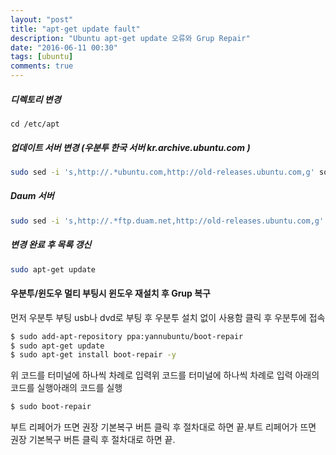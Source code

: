 ```yaml
---
layout: "post"
title: "apt-get update fault"
description: "Ubuntu apt-get update 오류와 Grup Repair"
date: "2016-06-11 00:30"
tags: [ubuntu]
comments: true
---
```



##### 디렉토리 변경
```text
cd /etc/apt
```

##### 업데이트 서버 변경 (우분투 한국 서버 kr.archive.ubuntu.com )
```bash
sudo sed -i 's,http://.*ubuntu.com,http://old-releases.ubuntu.com,g' sources.list
```

##### Daum 서버
```bash
sudo sed -i 's,http://.*ftp.duam.net,http://old-releases.ubuntu.com,g' sources.list
```

##### 변경 완료 후 목록 갱신
```bash
sudo apt-get update
```

#### 우분투/윈도우 멀티 부팅시 윈도우 재설치 후 Grup 복구

먼저 우분투 부팅 usb나 dvd로 부팅 후 우분투 설치 없이 사용함 클릭 후 우분투에 접속

```bash
$ sudo add-apt-repository ppa:yannubuntu/boot-repair
$ sudo apt-get update
$ sudo apt-get install boot-repair -y
```
위 코드를 터미널에 하나씩 차례로 입력위 코드를 터미널에 하나씩 차례로 입력
아래의 코드를 실행아래의 코드를 실행

```bash
$ sudo boot-repair
```

부트 리페어가 뜨면 권장 기본복구 버튼 클릭 후 절차대로 하면 끝.부트 리페어가 뜨면 권장 기본복구 버튼 클릭 후 절차대로 하면 끝.
